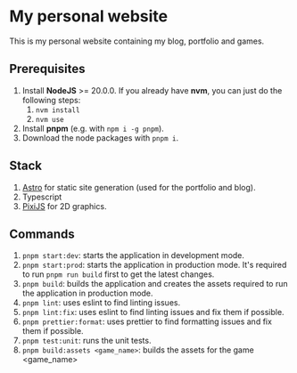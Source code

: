 # My personal website

This is my personal website containing my blog, portfolio and games.

## Prerequisites

1. Install **NodeJS** >= 20.0.0. If you already have **nvm**, you can just do the following steps:
   1. `nvm install`
   1. `nvm use`
1. Install **pnpm** (e.g. with `npm i -g pnpm`).
1. Download the node packages with `pnpm i`.

## Stack

1. [Astro](https://astro.build/) for static site generation (used for the portfolio and blog).
1. Typescript
1. [PixiJS](https://pixijs.com/) for 2D graphics.

## Commands

1. `pnpm start:dev`: starts the application in development mode.
1. `pnpm start:prod`: starts the application in production mode. It's required to run `pnpm run build` first to get the latest changes.
1. `pnpm build`: builds the application and creates the assets required to run the application in production mode.
1. `pnpm lint`: uses eslint to find linting issues.
1. `pnpm lint:fix`: uses eslint to find linting issues and fix them if possible.
1. `pnpm prettier:format`: uses prettier to find formatting issues and fix them if possible.
1. `pnpm test:unit`: runs the unit tests.
1. `pnpm build:assets <game_name>`: builds the assets for the game <game_name>
